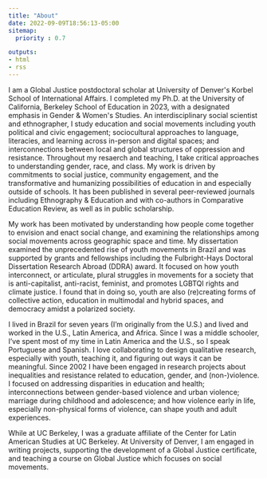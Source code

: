 ```yaml
---
title: "About"
date: 2022-09-09T18:56:13-05:00
sitemap:
  priority : 0.7

outputs:
- html
- rss
---
```


I am a Global Justice postdoctoral scholar at University of Denver's Korbel School of International Affairs. I completed my Ph.D. at the University of California, Berkeley School of Education in 2023, with a designated emphasis in Gender & Women's Studies. An interdisciplinary social scientist and ethnographer, I study education and social movements including youth political and civic engagement; sociocultural approaches to language, literacies, and learning across in-person and digital spaces; and interconnections between local and global structures of oppression and resistance. Throughout my resaerch and teaching, I take critical approaches to understanding gender, race, and class. My work is driven by commitments to social justice, community engagement, and the transformative and humanizing possibilities of education in and especially outside of schools. It has been published in several peer-reviewed journals including Ethnography & Education and with co-authors in Comparative Education Review, as well as in public scholarship.

My work has been motivated by understanding how people come together to envision and enact social change, and examining the relationships among social movements across geographic space and time. My dissertation examined the unprecedented rise of youth movements in Brazil and was supported by grants and fellowships including the Fulbright-Hays Doctoral Dissertation Research Abroad (DDRA) award. It focused on how youth interconnect, or articulate, plural struggles in movements for a society that is anti-capitalist, anti-racist, feminist, and promotes LGBTQI rights and climate justice. I found that in doing so, youth are also (re)creating forms of collective action, education in multimodal and hybrid spaces, and democracy amidst a polarized society.

I lived in Brazil for seven years (I’m originally from the U.S.) and lived and worked in the U.S., Latin America, and Africa. Since I was a middle schooler, I’ve spent most of my time in Latin America and the U.S., so I speak Portuguese and Spanish. I love collaborating to design qualitative research, especially with youth, teaching it, and figuring out ways it can be meaningful. Since 2002 I have been engaged in research projects about inequalities and resistance related to education, gender, and (non-)violence. I focused on addressing disparities in education and health; interconnections between gender-based violence and urban violence; marriage during childhood and adolescence; and how violence early in life, especially non-physical forms of violence, can shape youth and adult experiences. 

While at UC Berkeley, I was a graduate affiliate of the Center for Latin American Studies at UC Berkeley. At University of Denver, I am engaged in writing projects, supporting the development of a Global Justice certificate, and teaching a course on Global Justice which focuses on social movements.





